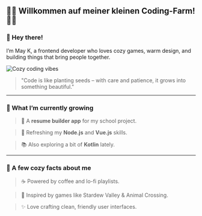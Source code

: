 ## 🧺🍂 Willkommen auf meiner kleinen Coding-Farm! 🍂🌾


### 🌻 Hey there!  

I’m May K, a frontend developer who loves cozy games, warm design, and building things that bring people together.



![Cozy coding vibes](https://media.giphy.com/media/v1.Y2lkPTc5MGI3NjExMndwb3owcXdvYXV1d2kzbHdsdWg3eXNnMHA5bWJkbmducWU0aTdseiZlcD12MV9naWZzX3NlYXJjaCZjdD1n/VFHa3Kg39gFLVbinN1/giphy.gif)




>"Code is like planting seeds – with care and patience, it grows into something beautiful."

---

### 🧺 What I’m currently growing  

> 🌱 A **resume builder app** for my school project.  

> 🍯 Refreshing my **Node.js** and **Vue.js** skills.

> 📚 Also exploring a bit of **Kotlin** lately.

---

### 🌱 A few cozy facts about me  

> ☕ Powered by coffee and lo-fi playlists.  

> 🌼 Inspired by games like Stardew Valley & Animal Crossing.  

> ✨ Love crafting clean, friendly user interfaces.


